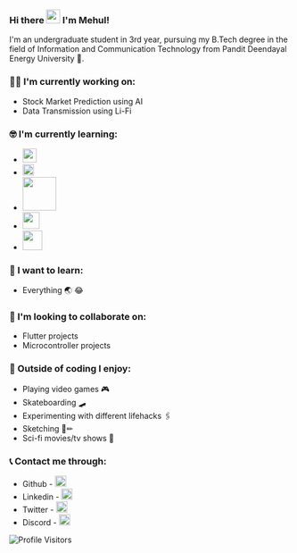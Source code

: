 ### Hi there <img src="https://media.giphy.com/media/hvRJCLFzcasrR4ia7z/giphy.gif" width="25px"> I'm Mehul!

I'm an undergraduate student in 3rd year, pursuing my B.Tech degree in the field of Information and Communication Technology from Pandit Deendayal Energy University 🏫.


### :technologist: I'm currently working on:

- Stock Market Prediction using AI
- Data Transmission using Li-Fi

### :nerd_face: I'm currently learning:

- <!Flutter><img src="https://i.imgur.com/yq2XvUS.png" height="25" width="auto">
- <!Dart><img src="https://i.imgur.com/l1NTJyu.png" height="20" width="auto">
- <!Java><img src="https://upload.wikimedia.org/wikipedia/en/3/30/Java_programming_language_logo.svg" height="60" width="auto">
- <!Arduino><img src="https://i.imgur.com/wlKcCJD.png" height="30" width="auto">
- <!Photoshop><img src="https://www.adobe.com/content/dam/cc/icons/psexpress_app_RGB-01.svg" height="35" width="auto">

### :thinking: I want to learn:

- Everything 🌏 😂

### 👯 I'm looking to collaborate on:

- Flutter projects
- Microcontroller projects

### 🧠 Outside of coding I enjoy:

- Playing video games 🎮
- Skateboarding 🛹
- Experimenting with different lifehacks 🖇
- Sketching 🔲✏
- Sci-fi movies/tv shows 🖖

### 📞 Contact me through:
- Github - [<img src='https://cdn.jsdelivr.net/npm/simple-icons@3.0.1/icons/github.svg' alt='github' height='20'>](https://github.com/mehulsudrik2310)</br>
- Linkedin - [<img src='https://cdn.jsdelivr.net/npm/simple-icons@3.0.1/icons/linkedin.svg' alt='linkedin' height='20'>](https://www.linkedin.com/in/mehul-sudrik-33851a198/)</br>
- Twitter - [<img src='https://cdn.jsdelivr.net/npm/simple-icons@3.0.1/icons/twitter.svg' alt='twitter' height='20'>](https://twitter.com/MehulSudrik)</br>
- Discord - [<img src='https://cdn.jsdelivr.net/npm/simple-icons@3.0.1/icons/discord.svg' alt='discord' height='20'>](https://discord.gg/EyeofHorus#1454)</br>

![Profile Visitors](https://gpvc.arturio.dev/mehulsudrik2310)  
